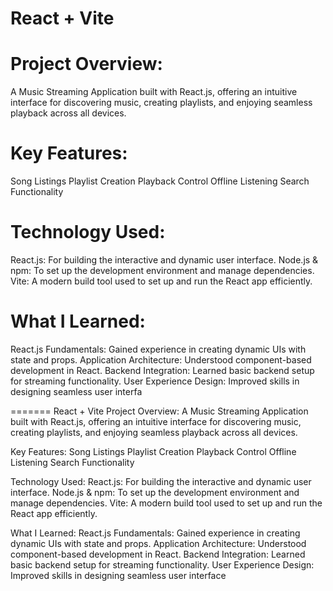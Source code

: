 # React + Vite

# Project Overview:
A Music Streaming Application built with React.js, offering an intuitive interface for discovering music, creating playlists, and enjoying seamless playback across all devices.

# Key Features:

Song Listings
Playlist Creation
Playback Control
Offline Listening
Search Functionality

# Technology Used:

React.js: For building the interactive and dynamic user interface.
Node.js & npm: To set up the development environment and manage dependencies.
Vite: A modern build tool used to set up and run the React app efficiently.

# What I Learned:

React.js Fundamentals: Gained experience in creating dynamic UIs with state and props.
Application Architecture: Understood component-based development in React.
Backend Integration: Learned basic backend setup for streaming functionality.
User Experience Design: Improved skills in designing seamless user interfa


=======
React + Vite
Project Overview:
A Music Streaming Application built with React.js, offering an intuitive interface for discovering music, creating playlists, and enjoying seamless playback across all devices.

Key Features:
Song Listings Playlist Creation Playback Control Offline Listening Search Functionality

Technology Used:
React.js: For building the interactive and dynamic user interface. Node.js & npm: To set up the development environment and manage dependencies. Vite: A modern build tool used to set up and run the React app efficiently.

What I Learned:
React.js Fundamentals: Gained experience in creating dynamic UIs with state and props. Application Architecture: Understood component-based development in React. Backend Integration: Learned basic backend setup for streaming functionality. User Experience Design: Improved skills in designing seamless user interface
